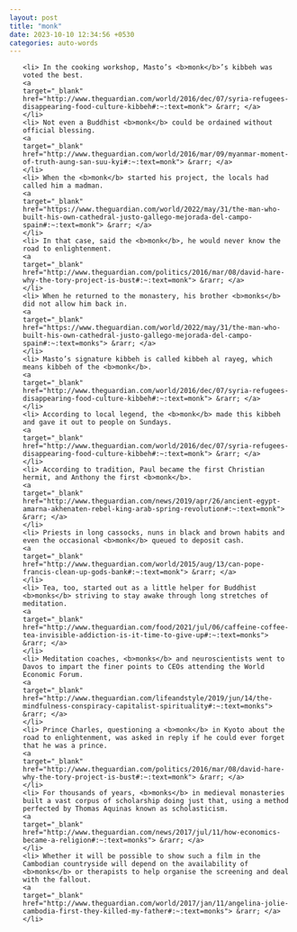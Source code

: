 ```yaml
---
layout: post
title: "monk"
date: 2023-10-10 12:34:56 +0530
categories: auto-words
---
```

<ol>

    <li> In the cooking workshop, Masto’s <b>monk</b>’s kibbeh was voted the best.
    <a 
    target="_blank" 
    href="http://www.theguardian.com/world/2016/dec/07/syria-refugees-disappearing-food-culture-kibbeh#:~:text=monk"> &rarr; </a>
    </li>
    <li> Not even a Buddhist <b>monk</b> could be ordained without official blessing.
    <a 
    target="_blank" 
    href="http://www.theguardian.com/world/2016/mar/09/myanmar-moment-of-truth-aung-san-suu-kyi#:~:text=monk"> &rarr; </a>
    </li>
    <li> When the <b>monk</b> started his project, the locals had called him a madman.
    <a 
    target="_blank" 
    href="https://www.theguardian.com/world/2022/may/31/the-man-who-built-his-own-cathedral-justo-gallego-mejorada-del-campo-spain#:~:text=monk"> &rarr; </a>
    </li>
    <li> In that case, said the <b>monk</b>, he would never know the road to enlightenment.
    <a 
    target="_blank" 
    href="http://www.theguardian.com/politics/2016/mar/08/david-hare-why-the-tory-project-is-bust#:~:text=monk"> &rarr; </a>
    </li>
    <li> When he returned to the monastery, his brother <b>monks</b> did not allow him back in.
    <a 
    target="_blank" 
    href="https://www.theguardian.com/world/2022/may/31/the-man-who-built-his-own-cathedral-justo-gallego-mejorada-del-campo-spain#:~:text=monks"> &rarr; </a>
    </li>
    <li> Masto’s signature kibbeh is called kibbeh al rayeg, which means kibbeh of the <b>monk</b>.
    <a 
    target="_blank" 
    href="http://www.theguardian.com/world/2016/dec/07/syria-refugees-disappearing-food-culture-kibbeh#:~:text=monk"> &rarr; </a>
    </li>
    <li> According to local legend, the <b>monk</b> made this kibbeh and gave it out to people on Sundays.
    <a 
    target="_blank" 
    href="http://www.theguardian.com/world/2016/dec/07/syria-refugees-disappearing-food-culture-kibbeh#:~:text=monk"> &rarr; </a>
    </li>
    <li> According to tradition, Paul became the first Christian hermit, and Anthony the first <b>monk</b>.
    <a 
    target="_blank" 
    href="http://www.theguardian.com/news/2019/apr/26/ancient-egypt-amarna-akhenaten-rebel-king-arab-spring-revolution#:~:text=monk"> &rarr; </a>
    </li>
    <li> Priests in long cassocks, nuns in black and brown habits and even the occasional <b>monk</b> queued to deposit cash.
    <a 
    target="_blank" 
    href="http://www.theguardian.com/world/2015/aug/13/can-pope-francis-clean-up-gods-bank#:~:text=monk"> &rarr; </a>
    </li>
    <li> Tea, too, started out as a little helper for Buddhist <b>monks</b> striving to stay awake through long stretches of meditation.
    <a 
    target="_blank" 
    href="http://www.theguardian.com/food/2021/jul/06/caffeine-coffee-tea-invisible-addiction-is-it-time-to-give-up#:~:text=monks"> &rarr; </a>
    </li>
    <li> Meditation coaches, <b>monks</b> and neuroscientists went to Davos to impart the finer points to CEOs attending the World Economic Forum.
    <a 
    target="_blank" 
    href="http://www.theguardian.com/lifeandstyle/2019/jun/14/the-mindfulness-conspiracy-capitalist-spirituality#:~:text=monks"> &rarr; </a>
    </li>
    <li> Prince Charles, questioning a <b>monk</b> in Kyoto about the road to enlightenment, was asked in reply if he could ever forget that he was a prince.
    <a 
    target="_blank" 
    href="http://www.theguardian.com/politics/2016/mar/08/david-hare-why-the-tory-project-is-bust#:~:text=monk"> &rarr; </a>
    </li>
    <li> For thousands of years, <b>monks</b> in medieval monasteries built a vast corpus of scholarship doing just that, using a method perfected by Thomas Aquinas known as scholasticism.
    <a 
    target="_blank" 
    href="http://www.theguardian.com/news/2017/jul/11/how-economics-became-a-religion#:~:text=monks"> &rarr; </a>
    </li>
    <li> Whether it will be possible to show such a film in the Cambodian countryside will depend on the availability of <b>monks</b> or therapists to help organise the screening and deal with the fallout.
    <a 
    target="_blank" 
    href="http://www.theguardian.com/world/2017/jan/11/angelina-jolie-cambodia-first-they-killed-my-father#:~:text=monks"> &rarr; </a>
    </li>